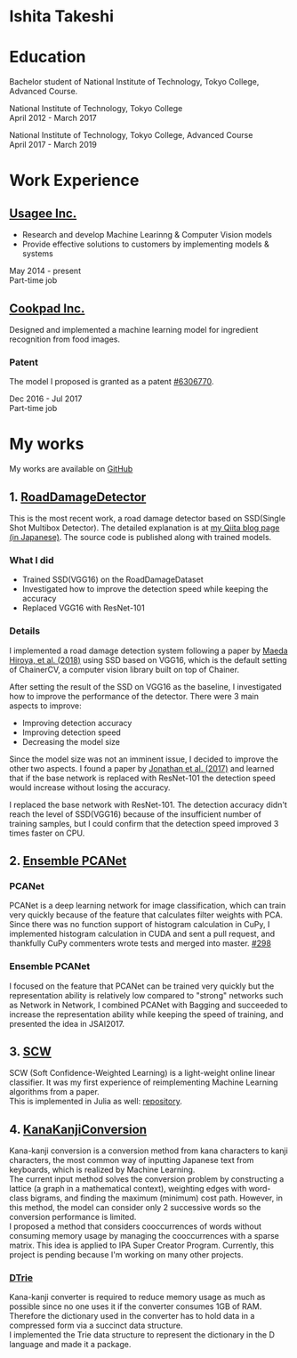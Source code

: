 Ishita Takeshi
==============

# Education
Bachelor student of National Institute of Technology, Tokyo College, Advanced Course.  

National Institute of Technology, Tokyo College  
April 2012 - March 2017  

National Institute of Technology, Tokyo College, Advanced Course  
April 2017 - March 2019  

# Work Experience

## [Usagee Inc.](http://usagee.co.jp/)
* Research and develop Machine Learinng & Computer Vision models
* Provide effective solutions to customers by implementing models & systems

May 2014 - present  
Part-time job  

## [Cookpad Inc.](https://info.cookpad.com/en)
Designed and implemented a machine learning model for ingredient recognition from food images.

### Patent
The model I proposed is granted as a patent [#6306770](https://www.j-platpat.inpit.go.jp/web/PU/JPB_6306770/062D067C8381CD29700292EC1ED536D9).

Dec 2016 - Jul 2017  
Part-time job  

# My works
My works are available on [GitHub](https://github.com/IshitaTakeshi)

## 1. [RoadDamageDetector](https://github.com/IshitaTakeshi/RoadDamageDetector)
This is the most recent work, a road damage detector based on SSD(Single Shot Multibox Detector). The detailed explanation is at [my Qiita blog page (in Japanese)](https://qiita.com/IshitaTakeshi/items/915de731d8081e711ae5). The source code is published along with trained models.  

### What I did

* Trained SSD(VGG16) on the RoadDamageDataset
* Investigated how to improve the detection speed while keeping the accuracy
* Replaced VGG16 with ResNet-101

### Details
I implemented a road damage detection system following a paper by [Maeda Hiroya, et al. (2018)](https://arxiv.org/pdf/1801.09454.pdf) using SSD based on VGG16, which is the default setting of ChainerCV, a computer vision library built on top of Chainer.  

After setting the result of the SSD on VGG16 as the baseline, I investigated how to improve the performance of the detector. There were 3 main aspects to improve:

* Improving detection accuracy
* Improving detection speed
* Decreasing the model size

Since the model size was not an imminent issue, I decided to improve the other two aspects. I found a paper by [Jonathan et al. (2017)](https://arxiv.org/abs/1611.10012) and learned that if the base network is replaced with ResNet-101 the detection speed would increase without losing the accuracy.  

I replaced the base network with ResNet-101. The detection accuracy didn't reach the level of SSD(VGG16) because of the insufficient number of training samples, but I could confirm that the detection speed improved 3 times faster on CPU.  

## 2. [Ensemble PCANet](https://github.com/IshitaTakeshi/PCANet/tree/ensemble)
### PCANet
PCANet is a deep learning network for image classification, which can train very quickly because of the feature that calculates filter weights with PCA.  
Since there was no function support of histogram calculation in CuPy, I implemented histogram calculation in CUDA and sent a pull request, and thankfully CuPy commenters wrote tests and merged into master. [#298](https://github.com/cupy/cupy/pull/298)  

### Ensemble PCANet
I focused on the feature that PCANet can be trained very quickly but the representation ability is relatively low compared to "strong" networks such as Network in Network, I combined PCANet with Bagging and succeeded to increase the representation ability while keeping the speed of training, and presented the idea in JSAI2017.  

## 3. [SCW](https://github.com/IshitaTakeshi/SCW)
SCW (Soft Confidence-Weighted Learning) is a light-weight online linear classifier. It was my first experience of reimplementing Machine Learning algorithms from a paper.  
This is implemented in Julia as well: [repository](https://github.com/IshitaTakeshi/SoftConfidenceWeighted.jl).  

## 4. [KanaKanjiConversion](https://github.com/IshitaTakeshi/KanaKanjiConversion)
Kana-kanji conversion is a conversion method from kana characters to kanji characters, the most common way of inputting Japanese text from keyboards, which is realized by Machine Learning.  
The current input method solves the conversion problem by constructing a lattice (a graph in a mathematical context), weighting edges with word-class bigrams, and finding the maximum (minimum) cost path. However, in this method, the model can consider only 2 successive words so the conversion performance is limited.  
I proposed a method that considers cooccurrences of words without consuming memory usage by managing the cooccurrences with a sparse matrix. This idea is applied to IPA Super Creator Program.
Currently, this project is pending because I'm working on many other projects.  

### [DTrie](https://github.com/IshitaTakeshi/DTrie)
Kana-kanji converter is required to reduce memory usage as much as possible since no one uses it if the converter consumes 1GB of RAM. Therefore the dictionary used in the converter has to hold data in a compressed form via a succinct data structure.  
I implemented the Trie data structure to represent the dictionary in the D language and made it a package.  
